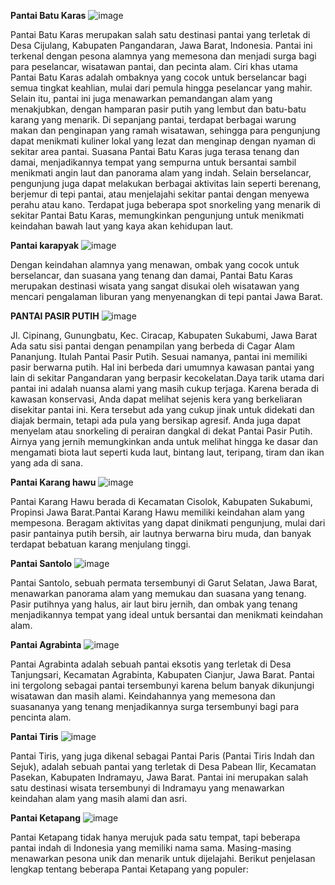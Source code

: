 **Pantai Batu Karas**
![image](https://github.com/Shalrizky/Analisis-Pariwisata-Gamification/assets/150756706/1af6f912-2079-466e-a92f-493db29a7f2d)

Pantai Batu Karas merupakan salah satu destinasi pantai yang terletak di Desa Cijulang, Kabupaten Pangandaran, Jawa Barat, Indonesia. Pantai ini terkenal dengan pesona alamnya yang memesona dan menjadi surga bagi para peselancar, wisatawan pantai, dan pecinta alam.
Ciri khas utama Pantai Batu Karas adalah ombaknya yang cocok untuk berselancar bagi semua tingkat keahlian, mulai dari pemula hingga peselancar yang mahir. Selain itu, pantai ini juga menawarkan pemandangan alam yang menakjubkan, dengan hamparan pasir putih yang lembut dan batu-batu karang yang menarik.
Di sepanjang pantai, terdapat berbagai warung makan dan penginapan yang ramah wisatawan, sehingga para pengunjung dapat menikmati kuliner lokal yang lezat dan menginap dengan nyaman di sekitar area pantai. Suasana Pantai Batu Karas juga terasa tenang dan damai, menjadikannya tempat yang sempurna untuk bersantai sambil menikmati angin laut dan panorama alam yang indah.
Selain berselancar, pengunjung juga dapat melakukan berbagai aktivitas lain seperti berenang, berjemur di tepi pantai, atau menjelajahi sekitar pantai dengan menyewa perahu atau kano. Terdapat juga beberapa spot snorkeling yang menarik di sekitar Pantai Batu Karas, memungkinkan pengunjung untuk menikmati keindahan bawah laut yang kaya akan kehidupan laut.

**Pantai karapyak**
![image](https://github.com/Shalrizky/Analisis-Pariwisata-Gamification/assets/150756706/fcb59e5f-c5e4-4ec8-a46e-65d0fefe6f81)

Dengan keindahan alamnya yang menawan, ombak yang cocok untuk berselancar, dan suasana yang tenang dan damai, Pantai Batu Karas merupakan destinasi wisata yang sangat disukai oleh wisatawan yang mencari pengalaman liburan yang menyenangkan di tepi pantai Jawa Barat.



**PANTAI PASIR PUTIH**
![image](https://github.com/Shalrizky/Analisis-Pariwisata-Gamification/assets/150756706/30b18af6-f7f0-4b45-89ab-7735f8023631)

Jl. Cipinang, Gunungbatu, Kec. Ciracap, Kabupaten Sukabumi, Jawa Barat
Ada satu sisi pantai dengan penampilan yang berbeda di Cagar Alam Pananjung. Itulah Pantai Pasir Putih. Sesuai namanya, pantai ini memiliki pasir berwarna putih. Hal ini berbeda dari umumnya kawasan pantai yang lain di sekitar Pangandaran yang berpasir kecokelatan.Daya tarik utama dari pantai ini adalah nuansa alami yang masih cukup terjaga. Karena berada di kawasan konservasi, Anda dapat melihat sejenis kera yang berkeliaran disekitar pantai ini. Kera tersebut ada yang cukup jinak untuk didekati dan diajak bermain, tetapi ada pula yang bersikap agresif. Anda juga dapat menyelam atau snorkeling di perairan dangkal di dekat Pantai Pasir Putih. Airnya yang jernih memungkinkan anda untuk melihat hingga ke dasar dan mengamati biota laut seperti kuda laut, bintang laut, teripang, tiram dan ikan yang ada di sana.

**Pantai Karang hawu**
![image](https://github.com/Shalrizky/Analisis-Pariwisata-Gamification/assets/150756706/fc93c1ee-c16b-47f6-990c-6f2eda5155df)

Pantai Karang Hawu berada di Kecamatan Cisolok, Kabupaten Sukabumi, Propinsi Jawa Barat.Pantai Karang Hawu memiliki keindahan alam yang mempesona. Beragam aktivitas yang dapat dinikmati pengunjung, mulai dari pasir pantainya putih bersih, air lautnya berwarna biru muda, dan banyak terdapat bebatuan karang menjulang tinggi.

**Pantai Santolo**
![image](https://github.com/Shalrizky/Analisis-Pariwisata-Gamification/assets/150756706/49c72186-3443-449b-9888-7c76d7dbd83d)

Pantai Santolo, sebuah permata tersembunyi di Garut Selatan, Jawa Barat, menawarkan panorama alam yang memukau dan suasana yang tenang. Pasir putihnya yang halus, air laut biru jernih, dan ombak yang tenang menjadikannya tempat yang ideal untuk bersantai dan menikmati keindahan alam.

**Pantai Agrabinta**
![image](https://github.com/Shalrizky/Analisis-Pariwisata-Gamification/assets/150756706/badc0923-c20a-4b70-bf35-7e6f3c7f97bf)

Pantai Agrabinta adalah sebuah pantai eksotis yang terletak di Desa Tanjungsari, Kecamatan Agrabinta, Kabupaten Cianjur, Jawa Barat. Pantai ini tergolong sebagai pantai tersembunyi karena belum banyak dikunjungi wisatawan dan masih alami. Keindahannya yang memesona dan suasananya yang tenang menjadikannya surga tersembunyi bagi para pencinta alam.

**Pantai Tiris**
![image](https://github.com/Shalrizky/Analisis-Pariwisata-Gamification/assets/150756706/ebeefcb0-04d4-48ec-988a-53593949e667)

Pantai Tiris, yang juga dikenal sebagai Pantai Paris (Pantai Tiris Indah dan Sejuk), adalah sebuah pantai yang terletak di Desa Pabean Ilir, Kecamatan Pasekan, Kabupaten Indramayu, Jawa Barat. Pantai ini merupakan salah satu destinasi wisata tersembunyi di Indramayu yang menawarkan keindahan alam yang masih alami dan asri.

**Pantai Ketapang**
![image](https://github.com/Shalrizky/Analisis-Pariwisata-Gamification/assets/150756706/7cbba44f-eefe-4e44-9720-c351b3937c52)

Pantai Ketapang tidak hanya merujuk pada satu tempat, tapi beberapa pantai indah di Indonesia yang memiliki nama sama. Masing-masing menawarkan pesona unik dan menarik untuk dijelajahi. Berikut penjelasan lengkap tentang beberapa Pantai Ketapang yang populer:


